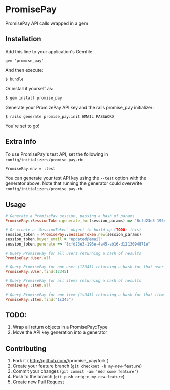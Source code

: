 # PromisePay

PromisePay API calls wrapped in a gem

## Installation

Add this line to your application's Gemfile:

    gem 'promise_pay'

And then execute:

    $ bundle

Or install it yourself as:

    $ gem install promise_pay

Generate your PromizePay API key and the rails promise_pay initializer:

    $ rails generate promise_pay:init EMAIL PASSWORD

You're set to go!

## Extra Info

To use PromisePay's test API, set the following in `config/initializers/promise_pay.rb`:

    PromisePay.env = :test

You can generate your test API key using the `--test` option with the generator
above. Note that running the generator could overwrite
`config/initializers/promise_pay.rb`.

## Usage

```ruby
# Generate a PromisePay session, passing a hash of params
PromisePay::SessionToken.generate_for(session_params) => "8cfd23e3-196e-4a45-ab16-d1213094871e"

# Or create a `SessionToken` object to build up (TODO: this)
session_token = PromisePay::SessionToken.new(session_params)
session_token.buyer_email = "updated@email"
session_token.generate => "8cfd23e3-196e-4a45-ab16-d1213094871e"

# Query PromisePay for all users returning a hash of results
PromisePay::User.all

# Query PromisePay for one user (12345) returning a hash for that user
PromisePay::User.find(12345)

# Query PromisePay for all items returning a hash of results
PromisePay::Item.all

# Query PromisePay for one item (1s345) returning a hash for that item
PromisePay::Item.find("1s345")
```

## TODO:

1. Wrap all return objects in a PromisePay::Type
2. Move the API key generation into a generator

## Contributing

1. Fork it ( http://github.com/<my-github-username>/promise_pay/fork )
2. Create your feature branch (`git checkout -b my-new-feature`)
3. Commit your changes (`git commit -am 'Add some feature'`)
4. Push to the branch (`git push origin my-new-feature`)
5. Create new Pull Request
